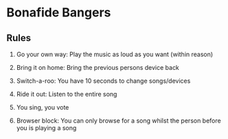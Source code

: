 # Bonafide Bangers

## Rules

1. Go your own way: Play the music as loud as you want (within reason)

2. Bring it on home: Bring the previous persons device back

3. Switch-a-roo: You have 10 seconds to change songs/devices

4. Ride it out: Listen to the entire song

5. You sing, you vote

6. Browser block: You can only browse for a song whilst the person before you is playing a song